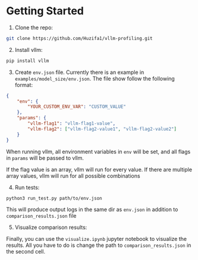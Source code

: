 # Getting Started

1) Clone the repo:
```bash
git clone https://github.com/Huzifa1/vllm-profiling.git
```

2) Install vllm:
```bash
pip install vllm
```

3) Create `env.json` file. Currently there is an example in `examples/model_size/env.json`. The file show follow the following format:
```json
{
    "env": {
        "YOUR_CUSTOM_ENV_VAR": "CUSTOM_VALUE"
    },
    "params": {
        "vllm-flag1": "vllm-flag1-value",
        "vllm-flag2": ["vllm-flag2-value1", "vllm-flag2-value2"]
    }
}
```

When running vllm, all environment variables in `env` will be set, and all flags in `params` will be passed to vllm.

If the flag value is an array, vllm will run for every value. If there are multiple array values, vllm will run for all possible combinations

4) Run tests:

```bash
python3 run_test.py path/to/env.json
```

This will produce output logs in the same dir as `env.json` in addition to `comparison_results.json` file

5) Visualize comparison results:

Finally, you can use the `visualize.ipynb` jupyter notebook to visualize the results. All you have to do is change the path to `comparison_results.json` in the second cell.
